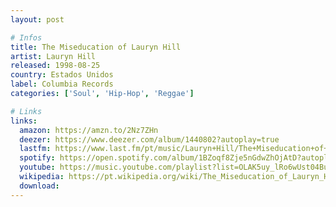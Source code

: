 ```yaml
---
layout: post

# Infos
title: The Miseducation of Lauryn Hill
artist: Lauryn Hill
released: 1998-08-25
country: Estados Unidos
label: Columbia Records
categories: ['Soul', 'Hip-Hop', 'Reggae']

# Links
links:
  amazon: https://amzn.to/2Nz7ZHn
  deezer: https://www.deezer.com/album/1440802?autoplay=true
  lastfm: https://www.last.fm/pt/music/Lauryn+Hill/The+Miseducation+of+Lauryn+Hill
  spotify: https://open.spotify.com/album/1BZoqf8Zje5nGdwZhOjAtD?autoplay=true
  youtube: https://music.youtube.com/playlist?list=OLAK5uy_lRo6wUst04Buqa-V-E55zmc2Dl_571ROs&feature=gws_kp_album&feature=gws_kp_artist
  wikipedia: https://pt.wikipedia.org/wiki/The_Miseducation_of_Lauryn_Hill
  download:
---
```

